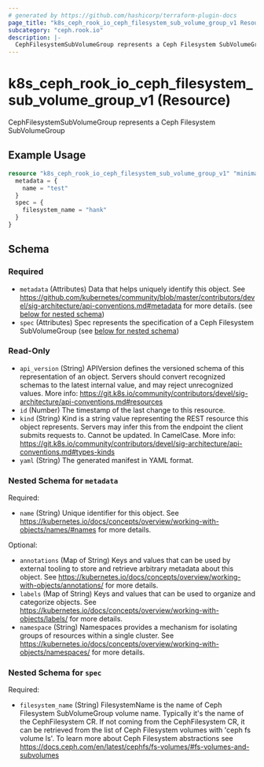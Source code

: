 ```yaml
---
# generated by https://github.com/hashicorp/terraform-plugin-docs
page_title: "k8s_ceph_rook_io_ceph_filesystem_sub_volume_group_v1 Resource - terraform-provider-k8s"
subcategory: "ceph.rook.io"
description: |-
  CephFilesystemSubVolumeGroup represents a Ceph Filesystem SubVolumeGroup
---
```


# k8s_ceph_rook_io_ceph_filesystem_sub_volume_group_v1 (Resource)

CephFilesystemSubVolumeGroup represents a Ceph Filesystem SubVolumeGroup

## Example Usage

```terraform
resource "k8s_ceph_rook_io_ceph_filesystem_sub_volume_group_v1" "minimal" {
  metadata = {
    name = "test"
  }
  spec = {
    filesystem_name = "hank"
  }
}
```

<!-- schema generated by tfplugindocs -->
## Schema

### Required

- `metadata` (Attributes) Data that helps uniquely identify this object. See https://github.com/kubernetes/community/blob/master/contributors/devel/sig-architecture/api-conventions.md#metadata for more details. (see [below for nested schema](#nestedatt--metadata))
- `spec` (Attributes) Spec represents the specification of a Ceph Filesystem SubVolumeGroup (see [below for nested schema](#nestedatt--spec))

### Read-Only

- `api_version` (String) APIVersion defines the versioned schema of this representation of an object. Servers should convert recognized schemas to the latest internal value, and may reject unrecognized values. More info: https://git.k8s.io/community/contributors/devel/sig-architecture/api-conventions.md#resources
- `id` (Number) The timestamp of the last change to this resource.
- `kind` (String) Kind is a string value representing the REST resource this object represents. Servers may infer this from the endpoint the client submits requests to. Cannot be updated. In CamelCase. More info: https://git.k8s.io/community/contributors/devel/sig-architecture/api-conventions.md#types-kinds
- `yaml` (String) The generated manifest in YAML format.

<a id="nestedatt--metadata"></a>
### Nested Schema for `metadata`

Required:

- `name` (String) Unique identifier for this object. See https://kubernetes.io/docs/concepts/overview/working-with-objects/names/#names for more details.

Optional:

- `annotations` (Map of String) Keys and values that can be used by external tooling to store and retrieve arbitrary metadata about this object. See https://kubernetes.io/docs/concepts/overview/working-with-objects/annotations/ for more details.
- `labels` (Map of String) Keys and values that can be used to organize and categorize objects. See https://kubernetes.io/docs/concepts/overview/working-with-objects/labels/ for more details.
- `namespace` (String) Namespaces provides a mechanism for isolating groups of resources within a single cluster. See https://kubernetes.io/docs/concepts/overview/working-with-objects/namespaces/ for more details.


<a id="nestedatt--spec"></a>
### Nested Schema for `spec`

Required:

- `filesystem_name` (String) FilesystemName is the name of Ceph Filesystem SubVolumeGroup volume name. Typically it's the name of the CephFilesystem CR. If not coming from the CephFilesystem CR, it can be retrieved from the list of Ceph Filesystem volumes with 'ceph fs volume ls'. To learn more about Ceph Filesystem abstractions see https://docs.ceph.com/en/latest/cephfs/fs-volumes/#fs-volumes-and-subvolumes


